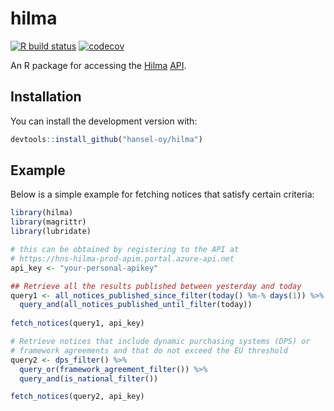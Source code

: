 # hilma

[![R build status](https://github.com/hansel-oy/hilma/workflows/R-CMD-check/badge.svg)](https://github.com/hansel-oy/hilma/actions)
[![codecov](https://codecov.io/gh/hansel-oy/hilma/branch/master/graphs/badge.svg)](https://codecov.io/gh/hansel-oy/hilma)

An R package for accessing the [Hilma](https://www.hankintailmoitukset.fi) [API](https://hns-hilma-prod-apim.portal.azure-api.net).


## Installation

You can install the development version with:

``` r
devtools::install_github("hansel-oy/hilma")
```


## Example

Below is a simple example for fetching notices that satisfy certain criteria:

``` r
library(hilma)
library(magrittr)
library(lubridate)

# this can be obtained by registering to the API at
# https://hns-hilma-prod-apim.portal.azure-api.net
api_key <- "your-personal-apikey"

## Retrieve all the results published between yesterday and today
query1 <- all_notices_published_since_filter(today() %m-% days(1)) %>% 
  query_and(all_notices_published_until_filter(today))
  
fetch_notices(query1, api_key)

# Retrieve notices that include dynamic purchasing systems (DPS) or 
# framework agreements and that do not exceed the EU threshold
query2 <- dps_filter() %>% 
  query_or(framework_agreement_filter()) %>% 
  query_and(is_national_filter())

fetch_notices(query2, api_key)

```


